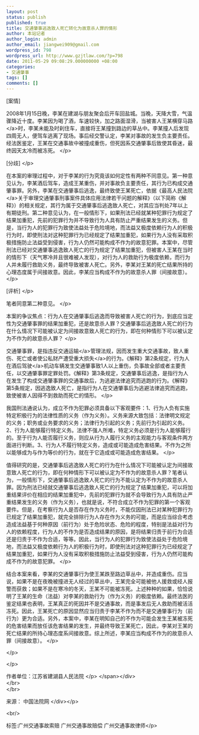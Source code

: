 ```yaml
---
layout: post
status: publish
published: true
title: 交通肇事逃逸致人死亡转化为故意杀人罪的情形
author: 本站记者
author_login: admin
author_email: jiangwei909@gmail.com
wordpress_id: 798
wordpress_url: http://www.gzjtlaw.com/?p=798
date: 2011-05-29 09:08:29.000000000 +08:00
categories:
- 交通肇事
tags: []
comments: []
---
```

<p><div><span>[案情]<p>2008年1月15日晚，李某在建湖与朋友聚会后开车回盐城。当晚，天降大雪，气温骤降近十度。李某因为喝了酒，车速较快，加之路面湿滑，当被害人王某<a>横穿马路<&#47;a>时，李某未能及时刹住车，直接将王某撞到路边的草丛中。李某撞人后发现四周无人，便驾车逃离了现场。事后经交警认定，李某对事故的发生负主要责任。经法医鉴定，王某在交通事故中被撞成重伤，但死因系交通肇事后致使其昏迷，最终因天太冷而被冻死。 <&#47;p><p>[分歧] <&#47;p><p>在本案的审理过程中，对于李某的行为究竟该如何定性有两种不同意见。第一种意见认为，李某酒后驾车，造成王某重伤，并对事故负主要责任，其行为已构成交通肇事罪。另外，李某在交通肇事后逃逸，最终致使王某死亡，依据《最高<a>人民法院<&#47;a>关于审理交通肇事刑事案件具体应用法律若干问题的解释》（以下简称《解释》）的相关规定，其行为属于交通肇事后逃逸致人死亡，对其应当判处7年以上有期徒刑。第二种意见认为，在一般情形下，如果刑法已经就某种犯罪行为规定了结果加重犯，先前的犯罪行为并不导致行为人具有防止严重结果发生的义务。但是，当行为人的犯罪行为致使法益处于危险境地，而法益又极度依赖行为人的积极行为时，即使刑法对这种犯罪行为已经规定了结果加重犯，如果行为人没有采取积极措施防止法益受到侵害，行为人仍然可能构成不作为的故意犯罪。本案中，尽管刑法已经对交通肇事逃逸致人死亡的行为规定了结果加重犯，但被害人王某在当时的情形下（天气寒冷并且很难被人发现），对行为人的救助行为极度依赖，而行为人并未履行救助义务，最终导致被害人死亡。另外，李某对王某的死亡结果所持的心理态度属于间接故意。因此，李某应当构成不作为的故意杀人罪（间接故意）。 <&#47;p><p>[评析] <&#47;p><p>笔者同意第二种意见。 <&#47;p><p>本案的争议焦点：行为人在交通肇事后逃逸而导致被害人死亡的行为，到底应当定性为交通肇事罪的结果加重犯，还是故意杀人罪？交通肇事后逃逸致人死亡的行为在什么情况下可能被认定为间接故意致人死亡的行为，即在何种情形下可以被认定为不作为的故意杀人罪？ <&#47;p><p>交通肇事罪，是指违反<a>交通运输<&#47;a>管理法规，因而发生重大交通事故，致人重伤、死亡或者使公私财产遭受重大<a>损失<&#47;a>的行为。《解释》第2条规定，行为人在酒后<a>驾驶<&#47;a>机动车辆发生交通肇事致1人以上重伤，负事故全部或者主要责任，以交通肇事罪定罪处罚。《解释》第3条规定，交通肇事后逃逸，是指行为人在发生了构成交通肇事罪的交通事故后，为逃避法律追究而逃跑的行为。《解释》第5条规定，因逃逸致人死亡，是指行为人在交通肇事后为逃避法律追究而逃跑，致使被害人因得不到救助而死亡的情形。 <&#47;p><p>我国刑法通说认为，成立不作为犯罪必须具备以下客观要件：1、行为人负有实施特定积极行为的法律性质的义务（作为义务）。义务来源大致包括：法律明文规定的义务；职务或业务要求的义务；法律行为引起的义务；先前行为引起的义务。2、行为人能够履行特定义务。法律不强人所难，特定义务必须是行为人能够履行的。至于行为人能否履行义务，则应从行为人履行义务的主观能力与客观条件两方面进行判断。3、行为人不履行特定义务，造成或可能造成危害结果。不作为之所以能够成为与作为等价的行为，就在于它造成或可能造成危害结果。 <&#47;p><p>值得研究的是，交通肇事后逃逸致人死亡的行为在什么情况下可能被认定为间接故意致人死亡的行为，即在何种情形下可以被认定为不作为的故意杀人罪？笔者认为，一般情形下，交通肇事后逃逸致人死亡的行为不能认定为不作为的故意杀人罪。因为刑法已经就交通肇事后逃逸致人死亡的行为规定了结果加重犯，可以将加重结果评价在相应的结果加重犯中，先前的犯罪行为就不会导致行为人具有防止严重结果发生的义务（作为义务），也就是说，不符合成立不作为犯罪的第一个客观要件。但是，在考察行为人是否存在作为义务时，不能仅因刑法已对某种犯罪行为已规定了结果加重犯，就完全排除行为人存在作为义务的可能，而是应当综合考虑造成法益基于何种原因（前行为）处于危险状态、危险的程度，特别是法益对行为人的依赖程度，行为人的不作为是否造成结果的原因，是将结果归责于前行为合适还是归责于不作为合适，等等。因此，当行为人的犯罪行为致使法益处于危险境地，而法益又极度依赖行为人的积极行为时，即使刑法对这种犯罪行为已经规定了结果加重犯，如果行为人没有采取积极措施防止法益受到侵害，行为人仍然可能构成不作为的故意犯罪。 <&#47;p><p>结合本案来看，李某的交通肇事行为使王某跌至路边草丛中，并造成重伤。应当说，如果不是在夜晚被撞进无人经过的草丛中，王某完全可能被他人援救或经人报警而获救；如果不是在寒冷的冬天，王某不可能被冻死。上述种种的如果，恰恰说明了王某的生命（法益）对李某的救助行为（作为义务）的极度依赖。最终法医的鉴定结果也表明，王某真正的死因并不是交通事故，而是事发后无人救助而被活活冻死。因此，王某死亡的原因显然应当归责于李某不作为而不是交通肇事行为（前行为）更为合适。另外，本案中，李某在明知自己的不作为可能会发生王某被冻死的危害结果而放任该危害结果的发生，并最终导致王某死亡，因此，李某对王某的死亡结果的所持心理态度系间接故意。综上所述，李某应当构成不作为的故意杀人罪（间接故意）。 <&#47;p><p><&#47;p><p><&#47;p><p>作者单位：江苏省建湖县人民法院 <&#47;p><&#47;span><&#47;div><br><&#47;br><br><&#47;br><div>来源： 中国法院网 <&#47;div><&#47;p><br&#47;><p>标签:广州交通事故索赔 广州交通事故赔偿 广州交通事故律师<&#47;p>
